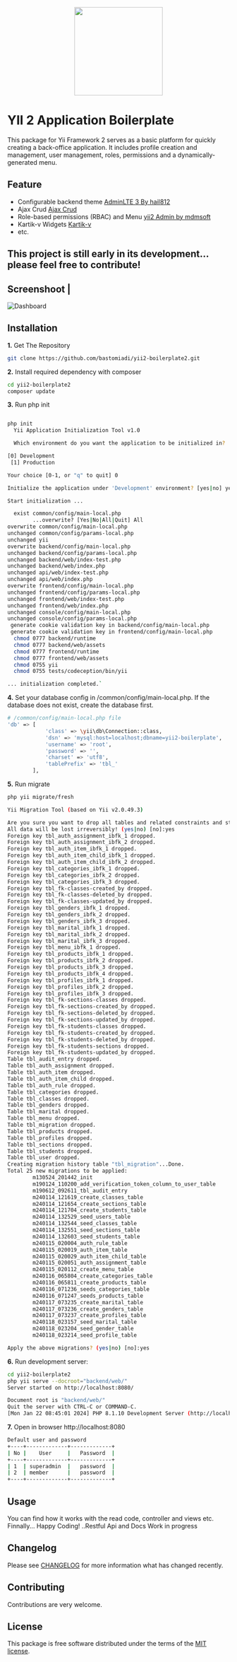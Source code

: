 <p align="center"><img src="https://camo.githubusercontent.com/848fb9958661e6dcb4b42cded99580d7bde119e20232ed3b5ef8cff980fdc769/68747470733a2f2f7777772e7969696672616d65776f726b2e636f6d2f696d6167652f7969695f6c6f676f5f6c696768742e737667" width="200"></p>

YII 2 Application Boilerplate
=====================================
This package for Yii Framework 2 serves as a basic platform for quickly creating a back-office application. It includes profile creation and management, user management, roles, permissions and a dynamically-generated menu.

Feature
-------
* Configurable backend theme [AdminLTE 3 By hail812](https://github.com/muyuym/yii2-adminlte3)
* Ajax Crud [Ajax Crud](https://github.com/biladina/yii2-ajaxcrud)
* Role-based permissions (RBAC) and Menu [yii2 Admin by mdmsoft](https://github.com/mdmsoft/yii2-admin)
* Kartik-v Widgets [Kartik-v](https://github.com/kartik-v?tab=repositories)
* etc.

This project is still early in its development... please feel free to contribute!
------------------------------------------------------------
Screenshoot |
-------------------------------------------------------------------------------
![Dashboard](screenshot/web/dashboard.png?raw=true)

Installation
------------

**1.** Get The Repository

```bash
git clone https://github.com/bastomiadi/yii2-boilerplate2.git
```
**2.** Install required dependency with composer

```bash
cd yii2-boilerplate2
composer update
```

**3.** Run php init 

```bash

php init
  Yii Application Initialization Tool v1.0

  Which environment do you want the application to be initialized in?

[0] Development
 [1] Production

Your choice [0-1, or "q" to quit] 0

Initialize the application under 'Development' environment? [yes|no] yes

Start initialization ...

  exist common/config/main-local.php
        ...overwrite? [Yes|No|All|Quit] All
overwrite common/config/main-local.php
unchanged common/config/params-local.php
unchanged yii
overwrite backend/config/main-local.php
unchanged backend/config/params-local.php
unchanged backend/web/index-test.php
unchanged backend/web/index.php
unchanged api/web/index-test.php
unchanged api/web/index.php
overwrite frontend/config/main-local.php
unchanged frontend/config/params-local.php
unchanged frontend/web/index-test.php
unchanged frontend/web/index.php
unchanged console/config/main-local.php
unchanged console/config/params-local.php
 generate cookie validation key in backend/config/main-local.php
 generate cookie validation key in frontend/config/main-local.php
  chmod 0777 backend/runtime
  chmod 0777 backend/web/assets
  chmod 0777 frontend/runtime
  chmod 0777 frontend/web/assets
  chmod 0755 yii
  chmod 0755 tests/codeception/bin/yii

... initialization completed.`
```

**4.** Set your database config in /common/config/main-local.php. If the database does not exist, create the database first.

```bash
# /common/config/main-local.php file
'db' => [
            'class' => \yii\db\Connection::class,
            'dsn' => 'mysql:host=localhost;dbname=yii2-boilerplate',
            'username' => 'root',
            'password' => '',
            'charset' => 'utf8',
            'tablePrefix' => 'tbl_'
        ],
```
**5.** Run migrate 
```bash
php yii migrate/fresh

Yii Migration Tool (based on Yii v2.0.49.3)

Are you sure you want to drop all tables and related constraints and start the migration from the beginning?
All data will be lost irreversibly! (yes|no) [no]:yes
Foreign key tbl_auth_assignment_ibfk_1 dropped.
Foreign key tbl_auth_assignment_ibfk_2 dropped.
Foreign key tbl_auth_item_ibfk_1 dropped.
Foreign key tbl_auth_item_child_ibfk_1 dropped.
Foreign key tbl_auth_item_child_ibfk_2 dropped.
Foreign key tbl_categories_ibfk_1 dropped.
Foreign key tbl_categories_ibfk_2 dropped.
Foreign key tbl_categories_ibfk_3 dropped.
Foreign key tbl_fk-classes-created_by dropped.
Foreign key tbl_fk-classes-deleted_by dropped.
Foreign key tbl_fk-classes-updated_by dropped.
Foreign key tbl_genders_ibfk_1 dropped.
Foreign key tbl_genders_ibfk_2 dropped.
Foreign key tbl_genders_ibfk_3 dropped.
Foreign key tbl_marital_ibfk_1 dropped.
Foreign key tbl_marital_ibfk_2 dropped.
Foreign key tbl_marital_ibfk_3 dropped.
Foreign key tbl_menu_ibfk_1 dropped.
Foreign key tbl_products_ibfk_1 dropped.
Foreign key tbl_products_ibfk_2 dropped.
Foreign key tbl_products_ibfk_3 dropped.
Foreign key tbl_products_ibfk_4 dropped.
Foreign key tbl_profiles_ibfk_1 dropped.
Foreign key tbl_profiles_ibfk_2 dropped.
Foreign key tbl_profiles_ibfk_3 dropped.
Foreign key tbl_fk-sections-classes dropped.
Foreign key tbl_fk-sections-created_by dropped.
Foreign key tbl_fk-sections-deleted_by dropped.
Foreign key tbl_fk-sections-updated_by dropped.
Foreign key tbl_fk-students-classes dropped.
Foreign key tbl_fk-students-created_by dropped.
Foreign key tbl_fk-students-deleted_by dropped.
Foreign key tbl_fk-students-sections dropped.
Foreign key tbl_fk-students-updated_by dropped.
Table tbl_audit_entry dropped.
Table tbl_auth_assignment dropped.
Table tbl_auth_item dropped.
Table tbl_auth_item_child dropped.
Table tbl_auth_rule dropped.
Table tbl_categories dropped.
Table tbl_classes dropped.
Table tbl_genders dropped.
Table tbl_marital dropped.
Table tbl_menu dropped.
Table tbl_migration dropped.
Table tbl_products dropped.
Table tbl_profiles dropped.
Table tbl_sections dropped.
Table tbl_students dropped.
Table tbl_user dropped.
Creating migration history table "tbl_migration"...Done.
Total 25 new migrations to be applied:
        m130524_201442_init
        m190124_110200_add_verification_token_column_to_user_table
        m190612_092611_tbl_audit_entry
        m240114_121619_create_classes_table
        m240114_121654_create_sections_table
        m240114_121704_create_students_table
        m240114_132529_seed_users_table
        m240114_132544_seed_classes_table
        m240114_132551_seed_sections_table
        m240114_132603_seed_students_table
        m240115_020004_auth_rule_table
        m240115_020019_auth_item_table
        m240115_020029_auth_item_child_table
        m240115_020051_auth_assignment_table
        m240115_020112_create_menu_table
        m240116_065804_create_categories_table
        m240116_065811_create_products_table
        m240116_071236_seeds_categories_table
        m240116_071247_seeds_products_table
        m240117_073235_create_marital_table
        m240117_073236_create_genders_table
        m240117_073237_create_profiles_table
        m240118_023157_seed_marital_table
        m240118_023204_seed_gender_table
        m240118_023214_seed_profile_table

Apply the above migrations? (yes|no) [no]:yes
```

**6.** Run development server:

```bash
cd yii2-boilerplate2
php yii serve --docroot="backend/web/"
Server started on http://localhost:8080/

Document root is "backend/web/"
Quit the server with CTRL-C or COMMAND-C.
[Mon Jan 22 08:45:01 2024] PHP 8.1.10 Development Server (http://localhost:8080) started

```

**7.** Open in browser http://localhost:8080
```bash
Default user and password
+----+-------------+-------------+
| No |    User     |   Password  |
+----+-------------+-------------+
| 1  | superadmin  |   password  |
| 2  | member      |   password  |
+----+-------------+-------------+
```

Usage
-----
You can find how it works with the read code, controller and views etc. Finnally... Happy Coding!
..Restful Api and Docs Work in progress

Changelog
--------
Please see [CHANGELOG](CHANGELOG.md) for more information what has changed recently.

Contributing
------------
Contributions are very welcome.

License
-------

This package is free software distributed under the terms of the [MIT license](LICENSE.md).